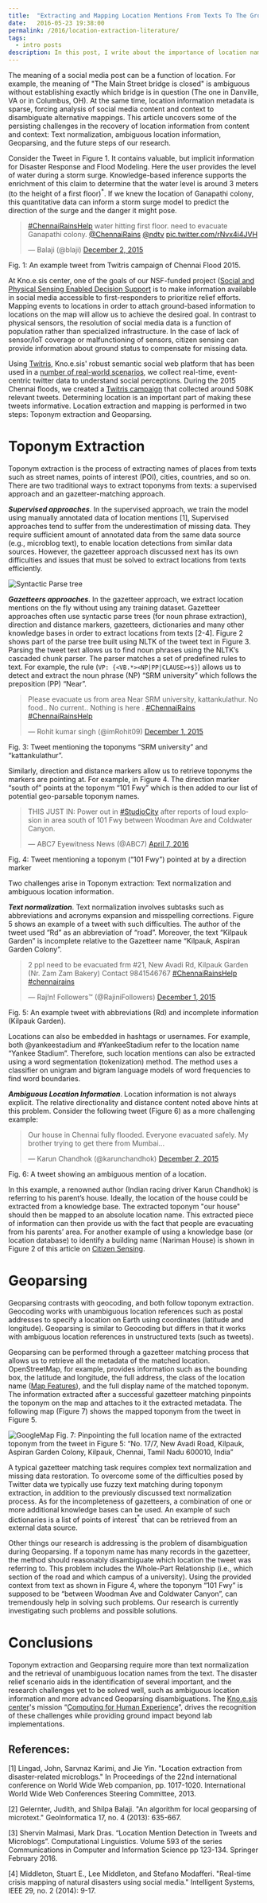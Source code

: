 ```yaml
---
title:  "Extracting and Mapping Location Mentions From Texts To The Ground"
date:   2016-05-23 19:38:00
permalink: /2016/location-extraction-literature/
tags:
  - intro posts
description: In this post, I write about the importance of location name extraction and the common techniques to extract them from texts.
---
```


The meaning of a social media post can be a function of location. For example, the meaning of "The Main Street bridge is closed" is ambiguous without establishing exactly which bridge is in question (The one in Danville, VA or in Columbus, OH). At the same time, location information metadata is sparse, forcing analysis of social media content and context to disambiguate alternative mappings. This article uncovers some of the persisting challenges in the recovery of location information from content and context: Text normalization, ambiguous location information, Geoparsing, and the future steps of our research.

Consider the Tweet in Figure 1. It contains valuable, but implicit information for Disaster Response and Flood Modeling. Here the user provides the level of water during a  storm surge. Knowledge-based inference supports the enrichment of this claim to determine that the water level is around 3 meters (to the height of a first floor)<a title="The issue of reliability and trustworthiness of the extracted information are relevant to our project but are not discussed here."><sup>*</sup></a>. If we knew the location of Ganapathi colony, this quantitative data can inform a storm surge model to predict the direction of the surge and the danger it might pose.

<blockquote class="twitter-tweet" data-cards="hidden" data-lang="en"><p lang="en" dir="ltr"><a href="https://twitter.com/hashtag/ChennaiRainsHelp?src=hash">#ChennaiRainsHelp</a> water hitting first floor. need to evacuate Ganapathi colony. <a href="https://twitter.com/ChennaiRains">@ChennaiRains</a> <a href="https://twitter.com/ndtv">@ndtv</a> <a href="https://t.co/rNvx4i4JVH">pic.twitter.com/rNvx4i4JVH</a></p>&mdash; Balaji (@blaji) <a href="https://twitter.com/blaji/status/671942649570398208">December 2, 2015</a></blockquote>
<script async src="//platform.twitter.com/widgets.js" charset="utf-8"></script>
Fig. 1: An example tweet from Twitris campaign of Chennai Flood 2015.

At Kno.e.sis center, one of the goals of our NSF-funded project ([Social and Physical Sensing Enabled Decision Support](http://wiki.knoesis.org/index.php/Social_and_Physical_Sensing_Enabled_Decision_Support) is to make information available in social media accessible to first-responders to prioritize relief efforts. Mapping events to locations in order to attach ground-based information to locations on the map will allow us to achieve the desired goal. In contrast to physical sensors, the resolution of social media data is a function of population rather than specialized infrastructure. In the case of lack of sensor/IoT coverage or malfunctioning of sensors, citizen sensing can provide information about ground status to compensate for missing data.

Using [Twitris](http://twitris.knoesis.org/), Kno.e.sis' robust semantic social web platform that has been used in a [number of real-world scenarios](http://knoesis.org/amit/media), we collect real-time, event-centric twitter data to understand social perceptions. During the 2015 Chennai floods, we created a [Twitris campaign](http://j.mp/Kchennai) that  collected  around 508K relevant tweets. Determining location is an important part of making these tweets informative. Location extraction and mapping is performed in two steps: Toponym extraction and Geoparsing.

# Toponym Extraction

Toponym extraction is the process of extracting names of places from texts such as street names, points of interest (POI), cities, countries, and so on. There are two traditional ways to extract toponyms from texts: a supervised approach and an gazetteer-matching approach.

***Supervised approaches***. In the supervised approach, we train the model using manually annotated data of location mentions [1],  Supervised approaches tend to suffer from the underestimation of missing data. They require sufficient amount of annotated data from the same data source (e.g., microblog text), to enable location detections from similar data sources. However, the gazetteer approach discussed next has its own difficulties and issues that must be solved to extract locations from texts efficiently.

![Syntactic Parse tree](https://lh6.googleusercontent.com/n2zXmKglLvRvvQL5tSDWKuLTBiIJzAVNfVsbz5r1_C4JYPJ5kiurKfq8hxXzrRk5_mzKqqs8yBCTrV7sw-ELF_FGyIug4s2_-HSCtIE-bv6W7OEfzdgLZnWirMP6Lf0nMt2fIa1g)

***Gazetteers approaches***. In the gazetteer approach, we extract location mentions on the fly without using any training dataset.  Gazetteer approaches often use syntactic parse trees (for noun phrase extraction), direction and distance markers, gazetteers, dictionaries and many other knowledge bases in order to extract locations from texts [2-4]. Figure 2 shows part of the parse tree built using NLTK of the tweet text in Figure 3. Parsing the tweet text allows us to find noun phrases using the NLTK’s cascaded chunk parser. The parser matches a set of predefined rules to text. For example, the rule (`VP: {<VB.*><NP|PP|CLAUSE>+$}`) allows us to detect and extract the noun phrase (NP) “SRM university” which follows the preposition (PP) “Near”.

<blockquote class="twitter-tweet" data-lang="en"><p lang="en" dir="ltr">Please evacuate us from area Near SRM university, kattankulathur. No food..  No current.. Nothing is here .  <a href="https://twitter.com/hashtag/ChennaiRains?src=hash">#ChennaiRains</a> <a href="https://twitter.com/hashtag/ChennaiRainsHelp?src=hash">#ChennaiRainsHelp</a></p>&mdash; Rohit kumar singh (@imRohit09) <a href="https://twitter.com/imRohit09/status/671742154327252992">December 1, 2015</a></blockquote>
<script async src="//platform.twitter.com/widgets.js" charset="utf-8"></script>
Fig. 3: Tweet mentioning the toponyms “SRM university” and “kattankulathur”.

Similarly, direction and distance markers allow us to retrieve toponyms the markers are pointing at. For example, in Figure 4. The direction marker “south of” points at the toponym “101 Fwy” which is then added to our list of potential geo-parsable toponym names.

<blockquote class="twitter-tweet" data-lang="en"><p lang="en" dir="ltr">THIS JUST IN: Power out in <a href="https://twitter.com/hashtag/StudioCity?src=hash">#StudioCity</a> after reports of loud explosion in area south of 101 Fwy between Woodman Ave and Coldwater Canyon.</p>&mdash; ABC7 Eyewitness News (@ABC7) <a href="https://twitter.com/ABC7/status/717933755776655361">April 7, 2016</a></blockquote>
<script async src="//platform.twitter.com/widgets.js" charset="utf-8"></script>
Fig. 4: Tweet mentioning a toponym (“101 Fwy”) pointed at by a direction marker

Two challenges arise in Toponym extraction:  Text normalization and ambiguous location information.

***Text normalization***. Text normalization involves subtasks such as abbreviations and acronyms expansion and misspelling corrections. Figure 5 shows an example of a tweet with such difficulties. The author of the tweet used “Rd” as an abbreviation of “road”. Moreover, the text “Kilpauk Garden” is incomplete relative to the Gazetteer name  “Kilpauk, Aspiran Garden Colony”.

<blockquote class="twitter-tweet" data-lang="en"><p lang="en" dir="ltr">2 ppl need to be evacuated frm #21, New Avadi Rd, Kilpauk Garden (Nr. Zam Zam Bakery) Contact 9841546767 <a href="https://twitter.com/hashtag/ChennaiRainsHelp?src=hash">#ChennaiRainsHelp</a> <a href="https://twitter.com/hashtag/chennairains?src=hash">#chennairains</a></p>&mdash; Raj!n! Followers™ (@RajiniFollowers) <a href="https://twitter.com/RajiniFollowers/status/671730645383569408">December 1, 2015</a></blockquote>
<script async src="//platform.twitter.com/widgets.js" charset="utf-8"></script>
Fig. 5: An example tweet with abbreviations (Rd) and incomplete information (Kilpauk Garden).

Locations can also be embedded in hashtags or usernames. For example, both @yankeestadium and #YankeeStadium refer to the location name “Yankee Stadium”. Therefore, such location mentions can also be extracted using a word segmentation (tokenization) method. The method uses a classifier on unigram and bigram language models of word frequencies to find word boundaries.

***Ambiguous Location Information***. Location information is not always explicit. The relative directionality and distance content noted above hints at this problem.  Consider  the following tweet (Figure 6) as a more challenging example:

<blockquote class="twitter-tweet" data-lang="en"><p lang="en" dir="ltr">Our house in Chennai fully flooded. Everyone evacuated safely. My brother trying to get there from Mumbai...</p>&mdash; Karun Chandhok (@karunchandhok) <a href="https://twitter.com/karunchandhok/status/671980121176281088">December 2, 2015</a></blockquote>
<script async src="//platform.twitter.com/widgets.js" charset="utf-8"></script>
Fig. 6: A tweet showing an ambiguous mention of a location.

In this example, a renowned author (Indian racing driver Karun Chandhok) is referring to his parent’s house.  Ideally, the location of the house could be extracted from a knowledge base. The extracted toponym "our house" should then be mapped to an absolute location name. This extracted piece of information can then provide us with the fact that people are evacuating from his parents’ area. For another example of using a knowledge base (or location database) to identify a building name (Nariman House) is shown in Figure 2 of this article on [Citizen Sensing](http://knoesis.org/sites/default/files/S09-citizen-sensor-IC.pdf).

# Geoparsing

Geoparsing contrasts with geocoding, and both follow toponym extraction. Geocoding works with unambiguous location references such as postal addresses to specify a location on Earth using coordinates (latitude and longitude). Geoparsing is similar to Geocoding but differs in that it works with ambiguous location references in unstructured texts (such as tweets).

Geoparsing can be performed through a gazetteer matching process that allows us to  retrieve all the metadata of the matched location. OpenStreetMap, for example, provides information such as the bounding box, the latitude and longitude, the full address, the class of the location name ([Map Features](http://wiki.openstreetmap.org/wiki/Map_Features)), and the full display name of the matched toponym. The information extracted after a successful gazetteer matching pinpoints the toponym on the map and attaches to it the extracted metadata. The following map (Figure 7) shows the mapped toponym from the tweet in Figure 5.

![GoogleMap](https://lh6.googleusercontent.com/zXtdf1ZctavtrdWwlwkbfJW4g0-epqVRHBUbPYOowDiyhPh1liVirCCobP623Tqm8XW1IzbcC3xpknAXffrvspfV7VITZ9Hfvxvbr-d4pH_x9Ihab9Om42N09VHhRhfKRrroTV7L)
Fig. 7: Pinpointing the full location name of the extracted toponym from the tweet in Figure 5: “No. 17/7, New Avadi Road, Kilpauk, Aspiran Garden Colony, Kilpauk, Chennai, Tamil Nadu 600010, India”

A typical gazetteer matching task requires complex text normalization and missing data restoration. To overcome some of the difficulties posed by Twitter data we typically use fuzzy text matching during toponym extraction, in addition to the previously discussed text normalization process. As for the incompleteness of gazetteers, a combination of one or more additional knowledge bases can be used. An example of such dictionaries is a list of points of interest<a title="Area specific points of interest (for example, in Chennai) are typically businesses, hospitals, shopping malls, etc."><sup>*</sup></a> that can be retrieved from an external data source.

Other things our research is addressing is the problem of disambiguation during Geoparsing. If a toponym name has many records in the gazetteer, the method should reasonably disambiguate which location the tweet was referring to. This problem includes the Whole-Part Relationship (i.e., which section of the road and which campus of a university). Using the provided context from text as shown in Figure 4, where the toponym “101 Fwy” is supposed to be “between Woodman Ave and Coldwater Canyon”, can tremendously help in solving such problems. Our research is currently investigating such problems and possible solutions.

# Conclusions

Toponym extraction and Geoparsing require more than text normalization and the retrieval of unambiguous location names from the text. The disaster relief scenario aids in the identification of several important, and the research challenges yet to be solved well, such as ambiguous location information and more advanced Geoparsing disambiguations. The [Kno.e.sis center](http://knoesis.org/)'s mission “[Computing for Human Experience](http://wiki.knoesis.org/index.php/Computing_For_Human_Experience)”, drives the recognition of these challenges while providing  ground impact beyond lab implementations.

## References:

[1] Lingad, John, Sarvnaz Karimi, and Jie Yin. "Location extraction from disaster-related microblogs." In Proceedings of the 22nd international conference on World Wide Web companion, pp. 1017-1020. International World Wide Web Conferences Steering Committee, 2013.

[2] Gelernter, Judith, and Shilpa Balaji. "An algorithm for local geoparsing of microtext." GeoInformatica 17, no. 4 (2013): 635-667.

[3] Shervin Malmasi, Mark Dras. “Location Mention Detection in Tweets and Microblogs”. Computational Linguistics. Volume 593 of the series Communications in Computer and Information Science pp 123-134. Springer February 2016.

[4] Middleton, Stuart E., Lee Middleton, and Stefano Modafferi. "Real-time crisis mapping of natural disasters using social media." Intelligent Systems, IEEE 29, no. 2 (2014): 9-17.
